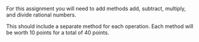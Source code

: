 For this assignment you will need to add methods add, subtract, multiply, and divide rational numbers.

This should include a separate method for each operation. 
Each method will be worth 10 points for a total of 40 points.
